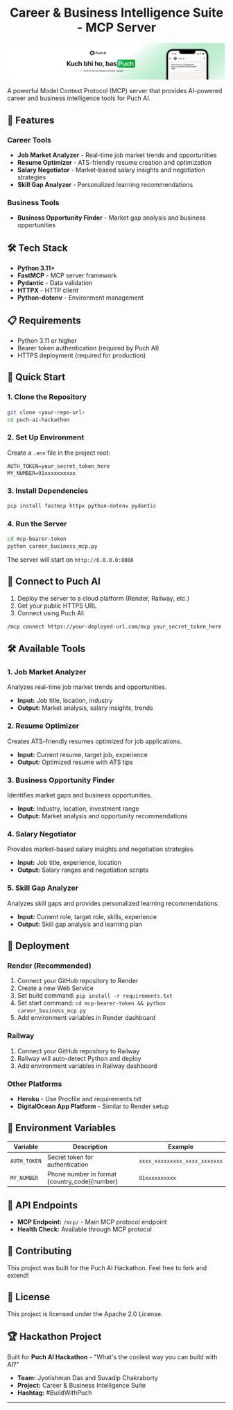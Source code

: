 <h1 align="center"> Career & Business Intelligence Suite - MCP Server</h1>

<p align="center">
  <img src="puch_ai_banner.jpeg" alt="Banner image" width="500"/>
</p>

A powerful Model Context Protocol (MCP) server that provides AI-powered career and business intelligence tools for Puch AI.

## 🚀 Features

### Career Tools
- **Job Market Analyzer** - Real-time job market trends and opportunities
- **Resume Optimizer** - ATS-friendly resume creation and optimization
- **Salary Negotiator** - Market-based salary insights and negotiation strategies
- **Skill Gap Analyzer** - Personalized learning recommendations

### Business Tools
- **Business Opportunity Finder** - Market gap analysis and business opportunities

## 🛠️ Tech Stack

- **Python 3.11+**
- **FastMCP** - MCP server framework
- **Pydantic** - Data validation
- **HTTPX** - HTTP client
- **Python-dotenv** - Environment management

## 📋 Requirements

- Python 3.11 or higher
- Bearer token authentication (required by Puch AI)
- HTTPS deployment (required for production)

## 🚀 Quick Start

### 1. Clone the Repository
```bash
git clone <your-repo-url>
cd puch-ai-hackathon
```

### 2. Set Up Environment
Create a `.env` file in the project root:
```env
AUTH_TOKEN=your_secret_token_here
MY_NUMBER=91xxxxxxxxxx
```

### 3. Install Dependencies
```bash
pip install fastmcp httpx python-dotenv pydantic
```

### 4. Run the Server
```bash
cd mcp-bearer-token
python career_business_mcp.py
```

The server will start on `http://0.0.0.0:8086`

## 🔗 Connect to Puch AI

1. Deploy the server to a cloud platform (Render, Railway, etc.)
2. Get your public HTTPS URL
3. Connect using Puch AI:
```
/mcp connect https://your-deployed-url.com/mcp your_secret_token_here
```

## 🛠️ Available Tools

### 1. Job Market Analyzer
Analyzes real-time job market trends and opportunities.
- **Input:** Job title, location, industry
- **Output:** Market analysis, salary insights, trends

### 2. Resume Optimizer
Creates ATS-friendly resumes optimized for job applications.
- **Input:** Current resume, target job, experience
- **Output:** Optimized resume with ATS tips

### 3. Business Opportunity Finder
Identifies market gaps and business opportunities.
- **Input:** Industry, location, investment range
- **Output:** Market analysis and opportunity recommendations

### 4. Salary Negotiator
Provides market-based salary insights and negotiation strategies.
- **Input:** Job title, experience, location
- **Output:** Salary ranges and negotiation scripts

### 5. Skill Gap Analyzer
Analyzes skill gaps and provides personalized learning recommendations.
- **Input:** Current role, target role, skills, experience
- **Output:** Skill gap analysis and learning plan

## 🚀 Deployment

### Render (Recommended)
1. Connect your GitHub repository to Render
2. Create a new Web Service
3. Set build command: `pip install -r requirements.txt`
4. Set start command: `cd mcp-bearer-token && python career_business_mcp.py`
5. Add environment variables in Render dashboard

### Railway
1. Connect your GitHub repository to Railway
2. Railway will auto-detect Python and deploy
3. Add environment variables in Railway dashboard

### Other Platforms
- **Heroku** - Use Procfile and requirements.txt
- **DigitalOcean App Platform** - Similar to Render setup

## 🔧 Environment Variables

| Variable | Description | Example |
|----------|-------------|---------|
| `AUTH_TOKEN` | Secret token for authentication | `xxxx_xxxxxxxxx_xxxx_xxxxxxx` |
| `MY_NUMBER` | Phone number in format {country_code}{number} | `91xxxxxxxxxx` |

## 📝 API Endpoints

- **MCP Endpoint:** `/mcp/` - Main MCP protocol endpoint
- **Health Check:** Available through MCP protocol

## 🤝 Contributing

This project was built for the Puch AI Hackathon. Feel free to fork and extend!

## 📄 License

This project is licensed under the Apache 2.0 License.

## 🏆 Hackathon Project

Built for **Puch AI Hackathon** - "What's the coolest way you can build with AI?"

- **Team:** Jyotishman Das and Suvadip Chakraborty
- **Project:** Career & Business Intelligence Suite
- **Hashtag:** #BuildWithPuch

---

